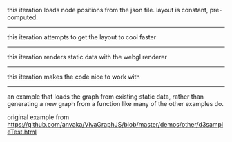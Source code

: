 this iteration loads node positions from the json file. layout is constant, pre-computed.

---

this iteration attempts to get the layout to cool faster

---

this iteration renders static data with the webgl renderer

---

this iteration makes the code nice to work with

---

an example that loads the graph from existing static data, rather than generating a new graph from a function like many of the other examples do.

original example from https://github.com/anvaka/VivaGraphJS/blob/master/demos/other/d3sampleTest.html
